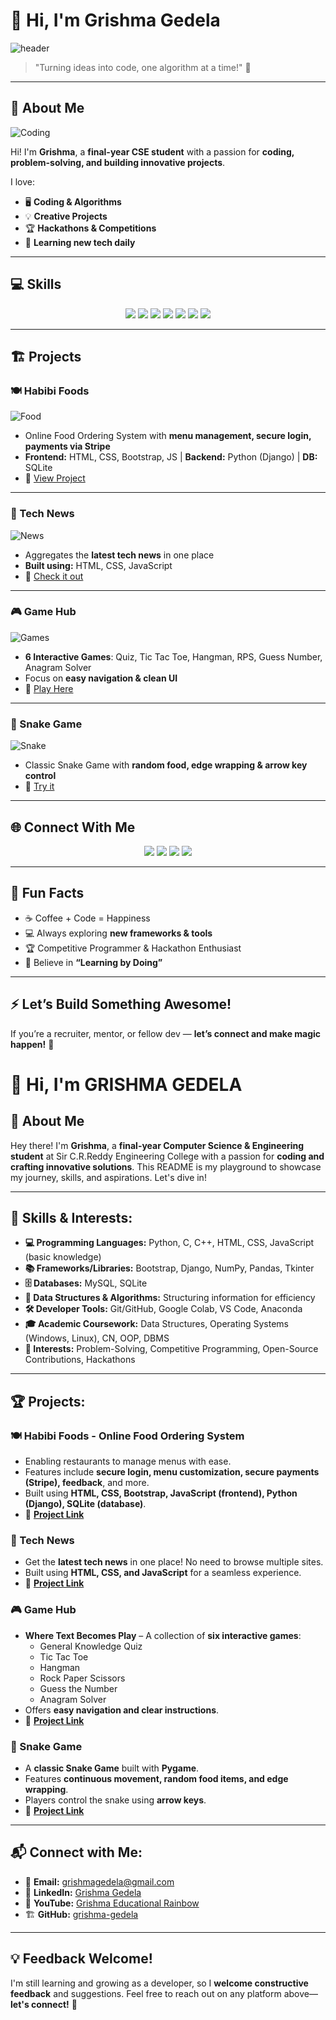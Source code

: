 # 👋 Hi, I'm **Grishma Gedela**

![header](https://media.giphy.com/media/L0k0WxYH0VZs8/giphy.gif)

> "Turning ideas into code, one algorithm at a time!" 🚀  

---

## 🌟 About Me

![Coding](https://media.giphy.com/media/3o7TKxjpGzPZ7j7bja/giphy.gif)

Hi! I'm **Grishma**, a **final-year CSE student** with a passion for **coding, problem-solving, and building innovative projects**.  

I love:  
- 🖥️ **Coding & Algorithms**  
- 💡 **Creative Projects**  
- 🏆 **Hackathons & Competitions**  
- 🌱 **Learning new tech daily**  

---

## 💻 Skills

<div align="center">
<img src="https://img.shields.io/badge/Python-3776AB?style=for-the-badge&logo=python&logoColor=white"/>
<img src="https://img.shields.io/badge/C-00599C?style=for-the-badge&logo=c&logoColor=white"/>
<img src="https://img.shields.io/badge/C++-00599C?style=for-the-badge&logo=c%2B%2B&logoColor=white"/>
<img src="https://img.shields.io/badge/HTML-E34F26?style=for-the-badge&logo=html5&logoColor=white"/>
<img src="https://img.shields.io/badge/CSS-1572B6?style=for-the-badge&logo=css3&logoColor=white"/>
<img src="https://img.shields.io/badge/JavaScript-F7DF1E?style=for-the-badge&logo=javascript&logoColor=black"/>
<img src="https://img.shields.io/badge/Django-092E20?style=for-the-badge&logo=django&logoColor=white"/>
</div>

---

## 🏗️ Projects

### 🍽️ Habibi Foods
![Food](https://media.giphy.com/media/3o7TKxjpGzPZ7j7bja/giphy.gif)
- Online Food Ordering System with **menu management, secure login, payments via Stripe**  
- **Frontend:** HTML, CSS, Bootstrap, JS | **Backend:** Python (Django) | **DB:** SQLite  
- 🔗 [View Project](https://github.com/grishma-gedela/Online-Food-Ordering---Infosys.git)  

---

### 📰 Tech News
![News](https://media.giphy.com/media/26u4nJPf0JtQPdStq/giphy.gif)
- Aggregates the **latest tech news** in one place  
- **Built using:** HTML, CSS, JavaScript  
- 🔗 [Check it out](https://github.com/grishma-gedela/Tech-News.git)  

---

### 🎮 Game Hub
![Games](https://media.giphy.com/media/xT0GqFqV7HOeODvRby/giphy.gif)
- **6 Interactive Games**: Quiz, Tic Tac Toe, Hangman, RPS, Guess Number, Anagram Solver  
- Focus on **easy navigation & clean UI**  
- 🔗 [Play Here](https://github.com/GRISHMA-GEDELA/GameHub-Python)  

---

### 🐍 Snake Game
![Snake](https://media.giphy.com/media/3o6Zt481isNVuQI1l6/giphy.gif)
- Classic Snake Game with **random food, edge wrapping & arrow key control**  
- 🔗 [Try it](https://github.com/grishma-gedela/Snake-Game.git)  

---

## 🌐 Connect With Me

<div align="center">
<a href="mailto:grishmagedela@gmail.com"><img src="https://img.shields.io/badge/Email-D14836?style=for-the-badge&logo=gmail&logoColor=white"/></a>
<a href="https://www.linkedin.com/in/grishma-gedela"><img src="https://img.shields.io/badge/LinkedIn-0077B5?style=for-the-badge&logo=linkedin&logoColor=white"/></a>
<a href="http://www.youtube.com/@GrishmaEducationalRainbow"><img src="https://img.shields.io/badge/YouTube-FF0000?style=for-the-badge&logo=youtube&logoColor=white"/></a>
<a href="https://github.com/grishma-gedela"><img src="https://img.shields.io/badge/GitHub-181717?style=for-the-badge&logo=github&logoColor=white"/></a>
</div>

---

## 🎯 Fun Facts
- ☕ Coffee + Code = Happiness  
- 💻 Always exploring **new frameworks & tools**  
- 🏆 Competitive Programmer & Hackathon Enthusiast  
- 🌱 Believe in **“Learning by Doing”**  

---

## ⚡ Let’s Build Something Awesome!
If you’re a recruiter, mentor, or fellow dev — **let’s connect and make magic happen!** 🚀


# 👋 Hi, I'm **GRISHMA GEDELA**

## 📌 About Me
Hey there! I'm **Grishma**, a **final-year Computer Science & Engineering student** at Sir C.R.Reddy Engineering College with a passion for **coding and crafting innovative solutions**. This README is my playground to showcase my journey, skills, and aspirations. Let's dive in!

---
## 🚀 Skills & Interests:

- **💻 Programming Languages:** Python, C, C++, HTML, CSS, JavaScript (basic knowledge)  
- **📚 Frameworks/Libraries:** Bootstrap, Django, NumPy, Pandas, Tkinter  
- **🗄️ Databases:** MySQL, SQLite  
- **🧩 Data Structures & Algorithms:** Structuring information for efficiency  
- **🛠️ Developer Tools:** Git/GitHub, Google Colab, VS Code, Anaconda  
- **🎓 Academic Coursework:** Data Structures, Operating Systems (Windows, Linux), CN, OOP, DBMS  
- **🎯 Interests:** Problem-Solving, Competitive Programming, Open-Source Contributions, Hackathons  

---
## 🏆 Projects:

### 🍽️ Habibi Foods - Online Food Ordering System
- Enabling restaurants to manage menus with ease.
- Features include **secure login, menu customization, secure payments (Stripe), feedback**, and more.
- Built using **HTML, CSS, Bootstrap, JavaScript (frontend), Python (Django), SQLite (database)**.
- 🔗 **[Project Link](https://github.com/grishma-gedela/Online-Food-Ordering---Infosys.git)**

### 📰 Tech News
- Get the **latest tech news** in one place! No need to browse multiple sites.
- Built using **HTML, CSS, and JavaScript** for a seamless experience.
- 🔗 **[Project Link](https://github.com/grishma-gedela/Tech-News.git)**

### 🎮 Game Hub
- **Where Text Becomes Play** – A collection of **six interactive games**:
  - General Knowledge Quiz
  - Tic Tac Toe
  - Hangman
  - Rock Paper Scissors
  - Guess the Number
  - Anagram Solver
- Offers **easy navigation and clear instructions**.
- 🔗 **[Project Link](https://github.com/GRISHMA-GEDELA/GameHub-Python)**

### 🐍 Snake Game
- A **classic Snake Game** built with **Pygame**.
- Features **continuous movement, random food items, and edge wrapping**.
- Players control the snake using **arrow keys**.
- 🔗 **[Project Link](https://github.com/grishma-gedela/Snake-Game.git)**

---
## 📬 Connect with Me:

- 📧 **Email:** grishmagedela@gmail.com  
- 💼 **LinkedIn:** [Grishma Gedela](https://www.linkedin.com/in/grishma-gedela)  
- 🎥 **YouTube:** [Grishma Educational Rainbow](http://www.youtube.com/@GrishmaEducationalRainbow)  
- 🏗️ **GitHub:** [grishma-gedela](https://github.com/grishma-gedela)  

---
## 💡 Feedback Welcome!
I'm still learning and growing as a developer, so I **welcome constructive feedback** and suggestions. Feel free to reach out on any platform above—**let's connect!** 🚀


